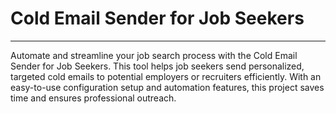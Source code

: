 # Cold Email Sender for Job Seekers
_____________________________________
Automate and streamline your job search process with the Cold Email Sender for Job Seekers. This tool helps job seekers send personalized, targeted cold emails to potential employers or recruiters efficiently. With an easy-to-use configuration setup and automation features, this project saves time and ensures professional outreach.
